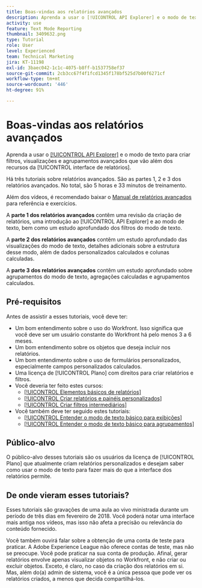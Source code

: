 ```yaml
---
title: Boas-vindas aos relatórios avançados
description: Aprenda a usar o [!UICONTROL API Explorer] e o modo de texto para criar filtros, visualizações e agrupamentos avançados que vão além dos recursos da [!UICONTROL interface de relatórios].
activity: use
feature: Text Mode Reporting
thumbnail: 3409632.png
type: Tutorial
role: User
level: Experienced
team: Technical Marketing
jira: KT-11198
exl-id: 3baec042-1c1c-4075-b8ff-b1537758ef37
source-git-commit: 2cb3cc67f4f1fcd1345f178bf525d7b00f6271cf
workflow-type: tm+mt
source-wordcount: '446'
ht-degree: 91%

---
```


# Boas-vindas aos relatórios avançados

Aprenda a usar o [[!UICONTROL API Explorer]](https://developer.adobe.com/workfront/api-explorer/) e o modo de texto para criar filtros, visualizações e agrupamentos avançados que vão além dos recursos da [!UICONTROL interface de relatórios].

Há três tutoriais sobre relatórios avançados. São as partes 1, 2 e 3 dos relatórios avançados. No total, são 5 horas e 33 minutos de treinamento.

Além dos vídeos, é recomendado baixar o [Manual de relatórios avançados](/help/assets/advanced-reporting-manual.pdf) para referência e exercícios.

A **parte 1 dos relatórios avançados** contêm uma revisão da criação de relatórios, uma introdução ao [!UICONTROL API Explorer] e ao modo de texto, bem como um estudo aprofundado dos filtros do modo de texto.

A **parte 2 dos relatórios avançados** contêm um estudo aprofundado das visualizações do modo de texto, detalhes adicionais sobre a estrutura desse modo, além de dados personalizados calculados e colunas calculadas.

A **parte 3 dos relatórios avançados** contêm um estudo aprofundado sobre agrupamentos do modo de texto, agregações calculadas e agrupamentos calculados.

## Pré-requisitos

Antes de assistir a esses tutoriais, você deve ter:

* Um bom entendimento sobre o uso do Workfront. Isso significa que você deve ser um usuário constante do Workfront há pelo menos 3 a 6 meses.
* Um bom entendimento sobre os objetos que deseja incluir nos relatórios.
* Um bom entendimento sobre o uso de formulários personalizados, especialmente campos personalizados calculados.
* Uma licença de [!UICONTROL Plano] com direitos para criar relatórios e filtros.
* Você deveria ter feito estes cursos:
   * [[!UICONTROL Elementos básicos de relatórios]](https://experienceleague.adobe.com/docs/courses/using/workfront-u-1-2022-1-reporting.html)
   * [[!UICONTROL Criar relatórios e painéis personalizados]](https://experienceleague.adobe.com/docs/courses/using/workfront-u-1-2022-3-reporting.html)
   * [[!UICONTROL Criar filtros intermediários]](https://experienceleague.adobe.com/docs/courses/using/workfront-u-1-2022-2-reporting.html)
* Você também deve ter seguido estes tutoriais:
   * [[!UICONTROL Entender o modo de texto básico para exibições]](https://experienceleague.adobe.com/docs/workfront-learn/tutorials-workfront/reporting/intermediate-reporting/basic-text-mode-for-views.html?lang=br)
   * [[!UICONTROL Entender o modo de texto básico para agrupamentos]](https://experienceleague.adobe.com/docs/workfront-learn/tutorials-workfront/reporting/intermediate-reporting/basic-text-mode-for-groupings.html?lang=pt-BR)

## Público-alvo

O público-alvo desses tutoriais são os usuários da licença de [!UICONTROL Plano] que atualmente criam relatórios personalizados e desejam saber como usar o modo de texto para fazer mais do que a interface dos relatórios permite.

## De onde vieram esses tutoriais?

Esses tutoriais são gravações de uma aula ao vivo ministrada durante um período de três dias em fevereiro de 2018. Você poderá notar uma interface mais antiga nos vídeos, mas isso não afeta a precisão ou relevância do conteúdo fornecido.

Você também ouvirá falar sobre a obtenção de uma conta de teste para praticar. A Adobe Experience League não oferece contas de teste, mas não se preocupe. Você pode praticar na sua conta de produção. Afinal, gerar relatórios envolve apenas visualizar objetos no Workfront, e não criar ou excluir objetos. Exceto, é claro, no caso da criação dos relatórios em si. Mas, além do(a) admin de sistema, você é a única pessoa que pode ver os relatórios criados, a menos que decida compartilhá-los.
